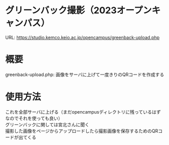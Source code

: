 # グリーンバック撮影（2023オープンキャンパス）
URL: https://studio.kemco.keio.ac.jp/opencampus/greenback-upload.php

# 概要
greenback-upload.php: 画像をサーバに上げて一度きりのQRコードを作成する

# 使用方法
これを全部サーバに上げる（まだopencampusディレクトリに残っているはずなのでそれを使っても良い）  
グリーンバックに関しては宮北さんに聞く  
撮影した画像をページからアップロードしたら撮影画像を保存するためのQRコードが出てくる
